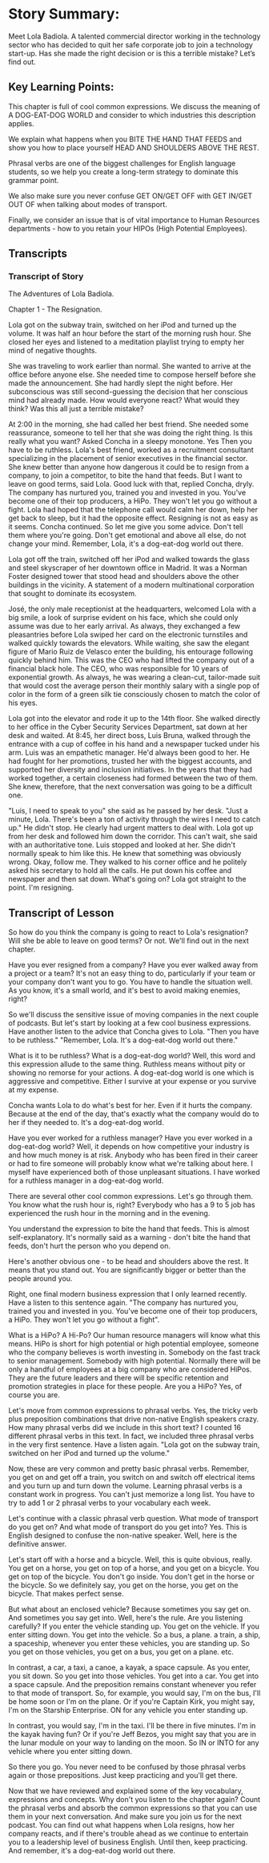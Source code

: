 # Story Summary:
Meet Lola Badiola. A talented commercial director working in the technology sector who has decided to quit her safe corporate job to join a technology start-up. Has she made the right decision or is this a terrible mistake? Let’s find out.

## Key Learning Points:
This chapter is full of cool common expressions. We discuss the meaning of A DOG-EAT-DOG WORLD and consider to which industries this description applies.

We explain what happens when you BITE THE HAND THAT FEEDS and show you how to place yourself HEAD AND SHOULDERS ABOVE THE REST.

Phrasal verbs are one of the biggest challenges for English language students, so we help you create a long-term strategy to dominate this grammar point.

We also make sure you never confuse GET ON/GET OFF with GET IN/GET OUT OF when talking about modes of transport.

Finally, we consider an issue that is of vital importance to Human Resources departments - how to you retain your HIPOs (High Potential Employees).

## Transcripts

### Transcript of Story

The Adventures of Lola Badiola.

Chapter 1 - The Resignation.

Lola got on the subway train, switched on her iPod and turned up the volume. It was half an hour before the start of the morning rush hour. She closed her eyes and listened to a meditation playlist trying to empty her mind of negative thoughts.

She was traveling to work earlier than normal. She wanted to arrive at the office before anyone else. She needed time to compose herself before she made the announcement. She had hardly slept the night before. Her subconscious was still second-guessing the decision that her conscious mind had already made. How would everyone react? What would they think? Was this all just a terrible mistake?

At 2:00 in the morning, she had called her best friend. She needed some reassurance, someone to tell her that she was doing the right thing. Is this really what you want? Asked Concha in a sleepy monotone. Yes Then you have to be ruthless. Lola's best friend, worked as a recruitment consultant specializing in the placement of senior executives in the financial sector. She knew better than anyone how dangerous it could be to resign from a company, to join a competitor, to bite the hand that feeds. But I want to leave on good terms, said Lola. Good luck with that, replied Concha, dryly. The company has nurtured you, trained you and invested in you. You've become one of their top producers, a HiPo. They won't let you go without a fight. Lola had hoped that the telephone call would calm her down, help her get back to sleep, but it had the opposite effect. Resigning is not as easy as it seems. Concha continued. So let me give you some advice. Don't tell them where you're going. Don't get emotional and above all else, do not change your mind. Remember, Lola, it's a dog-eat-dog world out there.

Lola got off the train, switched off her iPod and walked towards the glass and steel skyscraper of her downtown office in Madrid. It was a Norman Foster designed tower that stood head and shoulders above the other buildings in the vicinity. A statement of a modern multinational corporation that sought to dominate its ecosystem.

José, the only male receptionist at the headquarters, welcomed Lola with a big smile, a look of surprise evident on his face, which she could only assume was due to her early arrival. As always, they exchanged a few pleasantries before Lola swiped her card on the electronic turnstiles and walked quickly towards the elevators. While waiting, she saw the elegant figure of Mario Ruiz de Velasco enter the building, his entourage following quickly behind him. This was the CEO who had lifted the company out of a financial black hole. The CEO, who was responsible for 10 years of exponential growth. As always, he was wearing a clean-cut, tailor-made suit that would cost the average person their monthly salary with a single pop of color in the form of a green silk tie consciously chosen to match the color of his eyes.

Lola got into the elevator and rode it up to the 14th floor. She walked directly to her office in the Cyber Security Services Department, sat down at her desk and waited. At 8:45, her direct boss, Luis Bruna, walked through the entrance with a cup of coffee in his hand and a newspaper tucked under his arm. Luis was an empathetic manager. He'd always been good to her. He had fought for her promotions, trusted her with the biggest accounts, and supported her diversity and inclusion initiatives. In the years that they had worked together, a certain closeness had formed between the two of them. She knew, therefore, that the next conversation was going to be a difficult one.

"Luis, I need to speak to you" she said as he passed by her desk. "Just a minute, Lola. There's been a ton of activity through the wires I need to catch up." He didn't stop. He clearly had urgent matters to deal with. Lola got up from her desk and followed him down the corridor. This can't wait, she said with an authoritative tone. Luis stopped and looked at her. She didn't normally speak to him like this. He knew that something was obviously wrong. Okay, follow me. They walked to his corner office and he politely asked his secretary to hold all the calls. He put down his coffee and newspaper and then sat down. What's going on? Lola got straight to the point. I'm resigning.

## Transcript of Lesson
So how do you think the company is going to react to Lola's resignation? Will she be able to leave on good terms? Or not. We'll find out in the next chapter.

Have you ever resigned from a company? Have you ever walked away from a project or a team? It's not an easy thing to do, particularly if your team or your company don't want you to go. You have to handle the situation well. As you know, it's a small world, and it's best to avoid making enemies, right?

So we'll discuss the sensitive issue of moving companies in the next couple of podcasts. But let's start by looking at a few cool business expressions. Have another listen to the advice that Concha gives to Lola. "Then you have to be ruthless." "Remember, Lola. It's a dog-eat-dog world out there."

What is it to be ruthless? What is a dog-eat-dog world? Well, this word and this expression allude to the same thing. Ruthless means without pity or showing no remorse for your actions. A dog-eat-dog world is one which is aggressive and competitive. Either I survive at your expense or you survive at my expense.

Concha wants Lola to do what's best for her. Even if it hurts the company. Because at the end of the day, that's exactly what the company would do to her if they needed to. It's a dog-eat-dog world.

Have you ever worked for a ruthless manager? Have you ever worked in a dog-eat-dog world? Well, it depends on how competitive your industry is and how much money is at risk. Anybody who has been fired in their career or had to fire someone will probably know what we're talking about here. I myself have experienced both of those unpleasant situations. I have worked for a ruthless manager in a dog-eat-dog world.

There are several other cool common expressions. Let's go through them. You know what the rush hour is, right? Everybody who has a 9 to 5 job has experienced the rush hour in the morning and in the evening.

You understand the expression to bite the hand that feeds. This is almost self-explanatory. It's normally said as a warning - don't bite the hand that feeds, don't hurt the person who you depend on.

Here's another obvious one - to be head and shoulders above the rest. It means that you stand out. You are significantly bigger or better than the people around you.

Right, one final modern business expression that I only learned recently. Have a listen to this sentence again. "The company has nurtured you, trained you and invested in you. You've become one of their top producers, a HiPo. They won't let you go without a fight".

What is a HiPo? A Hi-Po? Our human resource managers will know what this means. HiPo is short for high potential or high potential employee, someone who the company believes is worth investing in. Somebody on the fast track to senior management. Somebody with high potential. Normally there will be only a handful of employees at a big company who are considered HiPos. They are the future leaders and there will be specific retention and promotion strategies in place for these people. Are you a HiPo? Yes, of course you are.

Let's move from common expressions to phrasal verbs. Yes, the tricky verb plus preposition combinations that drive non-native English speakers crazy. How many phrasal verbs did we include in this short text? I counted 16 different phrasal verbs in this text. In fact, we included three phrasal verbs in the very first sentence. Have a listen again. "Lola got on the subway train, switched on her iPod and turned up the volume."

Now, these are very common and pretty basic phrasal verbs. Remember, you get on and get off a train, you switch on and switch off electrical items and you turn up and turn down the volume. Learning phrasal verbs is a constant work in progress. You can't just memorize a long list. You have to try to add 1 or 2 phrasal verbs to your vocabulary each week.

Let's continue with a classic phrasal verb question. What mode of transport do you get on? And what mode of transport do you get into? Yes. This is English designed to confuse the non-native speaker. Well, here is the definitive answer.

Let's start off with a horse and a bicycle. Well, this is quite obvious, really. You get on a horse, you get on top of a horse, and you get on a bicycle. You get on top of the bicycle. You don't go inside. You don't get in the horse or the bicycle. So we definitely say, you get on the horse, you get on the bicycle. That makes perfect sense.

But what about an enclosed vehicle? Because sometimes you say get on. And sometimes you say get into. Well, here's the rule. Are you listening carefully? If you enter the vehicle standing up. You get on the vehicle. If you enter sitting down. You get into the vehicle. So a bus, a plane. a train, a ship, a spaceship, whenever you enter these vehicles, you are standing up. So you get on those vehicles, you get on a bus, you get on a plane. etc.

In contrast, a car, a taxi, a canoe, a kayak, a space capsule. As you enter, you sit down. So you get into those vehicles. You get into a car. You get into a space capsule. And the preposition remains constant whenever you refer to that mode of transport. So, for example, you would say, I'm on the bus, I'll be home soon or I'm on the plane. Or if you're Captain Kirk, you might say, I'm on the Starship Enterprise. ON for any vehicle you enter standing up.

In contrast, you would say, I'm in the taxi. I'll be there in five minutes. I'm in the kayak having fun? Or if you're Jeff Bezos, you might say that you are in the lunar module on your way to landing on the moon. So IN or INTO for any vehicle where you enter sitting down.

So there you go. You never need to be confused by those phrasal verbs again or those prepositions. Just keep practicing and you'll get there.

Now that we have reviewed and explained some of the key vocabulary, expressions and concepts. Why don't you listen to the chapter again? Count the phrasal verbs and absorb the common expressions so that you can use them in your next conversation. And make sure you join us for the next podcast. You can find out what happens when Lola resigns, how her company reacts, and if there's trouble ahead as we continue to entertain you to a leadership level of business English. Until then, keep practicing. And remember, it's a dog-eat-dog world out there.